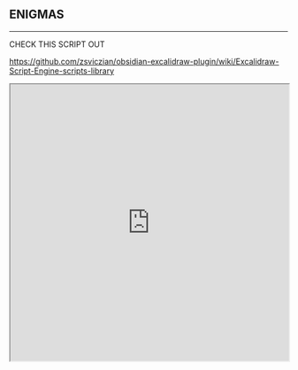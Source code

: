 

## ENIGMAS
----

CHECK THIS SCRIPT OUT

https://github.com/zsviczian/obsidian-excalidraw-plugin/wiki/Excalidraw-Script-Engine-scripts-library
<iframe allowfullscreen src="https://github.com/zsviczian/obsidian-excalidraw-plugin/wiki/Excalidraw-Script-Engine-scripts-library" width="100%" height="500" />



SIMPLIFY EXCALIDRAW FOR US
	A MUST NOW AT THIS POINT.

----


- **Extensive Script Store**:
    - Excalidraw offers a wide range of scripts, from simple to complex features.
- **Install a Script**:
    - Use the search function in the script store.
    - Example: Install the slideshow script.

----